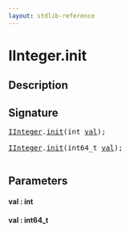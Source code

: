```yaml
---
layout: stdlib-reference
---
```


# IInteger\.init

## Description





## Signature 

<pre>
<a href="index.html" class="code_type">IInteger</a>.<a href="init.html">init</a>(<span class="code_keyword">int</span> <a href="init.html#decl-val" class="code_param">val</a>);

<a href="index.html" class="code_type">IInteger</a>.<a href="init.html">init</a>(int64_t <a href="init.html#decl-val" class="code_param">val</a>);

</pre>

## Parameters

####  <a id="decl-val"></a>val  : int
####  <a id="decl-val"></a>val  : int64\_t

